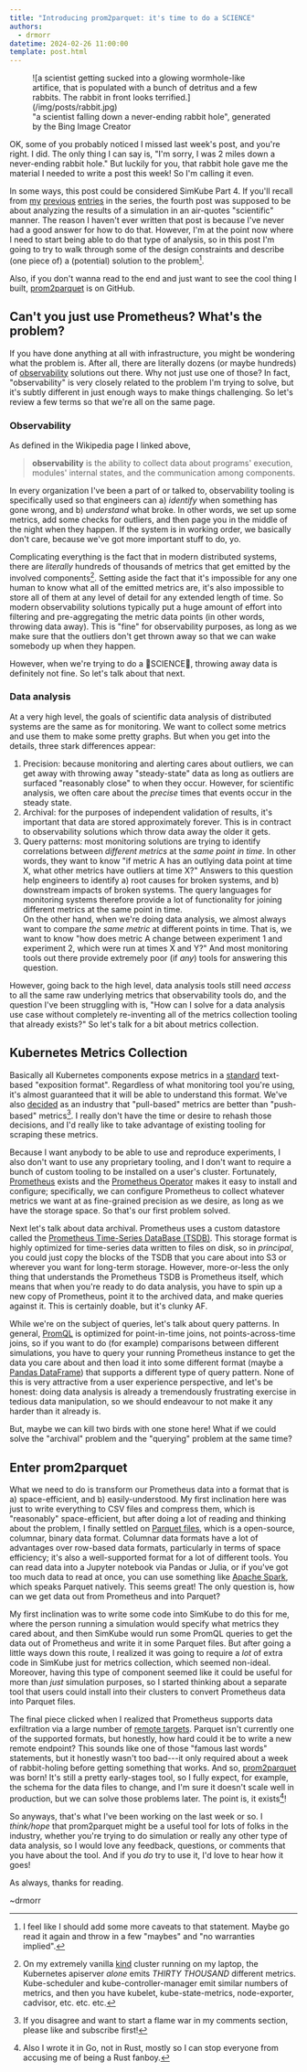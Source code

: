 ```yaml
---
title: "Introducing prom2parquet: it's time to do a SCIENCE"
authors:
  - drmorr
datetime: 2024-02-26 11:00:00
template: post.html
---
```


<figure markdown>
  ![a scientist getting sucked into a glowing wormhole-like artifice, that is populated with a bunch of detritus and a
  few rabbits.  The rabbit in front looks terrified.](/img/posts/rabbit.jpg)
  <figcaption>"a scientist falling down a never-ending rabbit hole", generated by the Bing Image Creator</figcaption>
</figure>

OK, some of you probably noticed I missed last week's post, and you're right.  I did.  The only thing I can say is, "I'm
sorry, I was 2 miles down a never-ending rabbit hole."  But luckily for you, that rabbit hole gave me the material I
needed to write a post this week!  So I'm calling it even.

In some ways, this post could be considered SimKube Part 4.  If you'll recall from [my](2023-08-28-simkube-part-1.md)
[previous](2023-09-04-simkube-part-2.md) [entries](2023-09-18-simkube-part-3.md) in the series, the fourth post was
supposed to be about analyzing the results of a simulation in an air-quotes "scientific" manner.  The reason I haven't
ever written that post is because I've never had a good answer for how to do that.  However, I'm at the point now where
I need to start being able to do that type of analysis, so in this post I'm going to try to walk through some of the
design constraints and describe (one piece of) a (potential) solution to the problem[^1].

Also, if you don't wanna read to the end and just want to see the cool thing I built, [prom2parquet](https://github.com/acrlabs/prom2parquet)
is on GitHub.

## Can't you just use Prometheus? What's the problem?

If you have done anything at all with infrastructure, you might be wondering what the problem is.  After all, there are
literally dozens (or maybe hundreds) of [observability](https://en.wikipedia.org/wiki/Observability_(software))
solutions out there.  Why not just use one of those?  In fact, "observability" is very closely related to the problem
I'm trying to solve, but it's subtly different in just enough ways to make things challenging.  So let's review a few
terms so that we're all on the same page.

### Observability

As defined in the Wikipedia page I linked above,

> **observability** is the ability to collect data about programs' execution, modules' internal states, and the
> communication among components.

In every organization I've been a part of or talked to, observability tooling is specifically used so that engineers can
a) _identify_ when something has gone wrong, and b) _understand_ what broke.  In other words, we set up some metrics,
add some checks for outliers, and then page you in the middle of the night when they happen.  If the system is in
working order, we basically don't care, because we've got more important stuff to do, yo.

Complicating everything is the fact that in modern distributed systems, there are _literally_ hundreds of thousands of
metrics that get emitted by the involved components[^2].  Setting aside the fact that it's impossible for any one human
to know what all of the emitted metrics are, it's also impossible to store all of them at any level of detail for any
extended length of time.  So modern observability solutions typically put a huge amount of effort into filtering and
pre-aggregating the metric data points (in other words, throwing data away).  This is "fine" for observability purposes,
as long as we make sure that the outliers don't get thrown away so that we can wake somebody up when they happen.

However, when we're trying to do a 🧪SCIENCE🧪, throwing away data is definitely not fine.  So let's talk about that
next.

### Data analysis

At a very high level, the goals of scientific data analysis of distributed systems are the same as for monitoring.  We
want to collect some metrics and use them to make some pretty graphs.  But when you get into the details, three stark
differences appear:

1. Precision: because monitoring and alerting cares about outliers, we can get away with throwing away "steady-state"
   data as long as outliers are surfaced "reasonably close" to when they occur.  However, for scientific analysis, we
   often care about the _precise_ times that events occur in the steady state.
2. Archival: for the purposes of independent validation of results, it's important that data are stored approximately
   forever.  This is in contract to observability solutions which throw data away the older it gets.
3. Query patterns: most monitoring solutions are trying to identify correlations between _different metrics_ at the
   _same point in time_.  In other words, they want to know "if metric A has an outlying data point at time X, what
   other metrics have outliers at time X?"  Answers to this question help engineers to identify a) root causes for
   broken systems, and b) downstream impacts of broken systems.  The query languages for monitoring systems therefore
   provide a lot of functionality for joining different metrics at the same point in time.
   <br>
   On the other hand, when we're doing data analysis, we almost always want to compare _the same metric_ at different
   points in time.  That is, we want to know "how does metric A change between experiment 1 and experiment 2, which were
   run at times X and Y?"  And most monitoring tools out there provide extremely poor (if _any_) tools for answering
   this question.

However, going back to the high level, data analysis tools still need _access_ to all the same raw underlying metrics
that observability tools do, and the question I've been struggling with is, "How can I solve for a data analysis use case
without completely re-inventing all of the metrics collection tooling that already exists?"  So let's talk for a bit
about metrics collection.

## Kubernetes Metrics Collection

Basically all Kubernetes components expose metrics in a [standard](https://prometheus.io/docs/instrumenting/exposition_formats/)
text-based "exposition format".  Regardless of what monitoring tool you're using, it's almost guaranteed that it will be
able to understand this format.  We've also [decided](https://thenewstack.io/exploring-prometheus-use-cases-brian-brazil/)
as an industry that "pull-based" metrics are better than "push-based" metrics[^3].  I really don't have the time or
desire to rehash those decisions, and I'd really like to take advantage of existing tooling for scraping these metrics.

Because I want anybody to be able to use and reproduce experiments, I also don't want to use any proprietary tooling,
and I don't want to require a bunch of custom tooling to be installed on a user's cluster.  Fortunately,
[Prometheus](https://prometheus.io) exists and the [Prometheus Operator](https://prometheus-operator.dev) makes it easy
to install and configure; specifically, we can configure Prometheus to collect whatever metrics we want at as
fine-grained precision as we desire, as long as we have the storage space.  So that's our first problem solved.

Next let's talk about data archival.  Prometheus uses a custom datastore called the [Prometheus Time-Series DataBase
(TSDB)](https://prometheus.io/docs/prometheus/latest/storage/).  This storage format is highly optimized for time-series
data written to files on disk, so in _principal_, you could just copy the blocks of the TSDB that you care about into S3
or wherever you want for long-term storage.  However, more-or-less the only thing that understands the Prometheus TSDB
is Prometheus itself, which means that when you're ready to do data analysis, you have to spin up a new copy of
Prometheus, point it to the archived data, and make queries against it.  This is certainly doable, but it's clunky AF.

While we're on the subject of queries, let's talk about query patterns.  In general, [PromQL](https://prometheus.io/docs/prometheus/latest/querying/basics/)
is optimized for point-in-time joins, not points-across-time joins, so if you want to do (for example) comparisons
between different simulations, you have to query your running Prometheus instance to get the data you care about and
then load it into some different format (maybe a [Pandas DataFrame](https://pandas.pydata.org/pandas-docs/stable/reference/api/pandas.DataFrame.html))
that supports a different type of query pattern.  None of this is very attractive from a user experience perspective,
and let's be honest: doing data analysis is already a tremendously frustrating exercise in tedious data manipulation, so
we should endeavour to not make it any harder than it already is.

But, maybe we can kill two birds with one stone here!  What if we could solve the "archival" problem and the "querying"
problem at the same time?

## Enter prom2parquet

What we need to do is transform our Prometheus data into a format that is a) space-efficient, and b) easily-understood.
My first inclination here was just to write everything to CSV files and compress them, which is "reasonably"
space-efficient, but after doing a lot of reading and thinking about the problem, I finally settled on [Parquet
files](https://en.wikipedia.org/wiki/Apache_Parquet), which is a open-source, columnar, binary data format.  Columnar
data formats have a lot of advantages over row-based data formats, particularly in terms of space efficiency; it's also
a well-supported format for a lot of different tools.  You can read data into a Jupyter notebook via Pandas or Julia, or
if you've got too much data to read at once, you can use something like [Apache Spark](https://spark.apache.org), which
speaks Parquet natively.  This seems great!  The only question is, how can we get data out from Prometheus and into
Parquet?

My first inclination was to write some code into SimKube to do this for me, where the person running a simulation would
specify what metrics they cared about, and then SimKube would run some PromQL queries to get the data out of Prometheus
and write it in some Parquet files.  But after going a little ways down this route, I realized it was going to require a
_lot_ of extra code in SimKube just for metrics collection, which seemed non-ideal.  Moreover, having this type of
component seemed like it could be useful for more than _just_ simulation purposes, so I started thinking about a
separate tool that users could install into their clusters to convert Prometheus data into Parquet files.

The final piece clicked when I realized that Prometheus supports data exfiltration via a large number of [remote
targets](https://prometheus.io/docs/operating/integrations/#remote-endpoints-and-storage).  Parquet isn't currently one
of the supported formats, but honestly, how hard could it be to write a new remote endpoint?  This sounds like one of
those "famous last words" statements, but it honestly wasn't too bad---it only required about a week of rabbit-holing
before getting something that works.  And so, [prom2parquet](https://github.com/acrlabs/prom2parquet) was born!  It's
still a pretty early-stages tool, so I fully expect, for example, the schema for the data files to change, and I'm sure
it doesn't scale well in production, but we can solve those problems later.  The point is, it exists[^4]!

So anyways, that's what I've been working on the last week or so.  I _think/hope_ that prom2parquet might be a useful
tool for lots of folks in the industry, whether you're trying to do simulation or really any other type of data
analysis, so I would love any feedback, questions, or comments that you have about the tool.  And if you _do_ try to use
it, I'd love to hear how it goes!

As always, thanks for reading.

~drmorr

[^1]: I feel like I should add some more caveats to that statement.  Maybe go read it again and throw in a few "maybes"
    and "no warranties implied".

[^2]: On my extremely vanilla [kind](https://kind.sigs.k8s.io) cluster running on my laptop, the Kubernetes apiserver
    _alone_ emits _THIRTY THOUSAND_ different metrics.  Kube-scheduler and kube-controller-manager emit similar numbers
    of metrics, and then you have kubelet, kube-state-metrics, node-exporter, cadvisor, etc. etc. etc.

[^3]: If you disagree and want to start a flame war in my comments section, please like and subscribe first!

[^4]: Also I wrote it in Go, not in Rust, mostly so I can stop everyone from accusing me of being a Rust fanboy.
